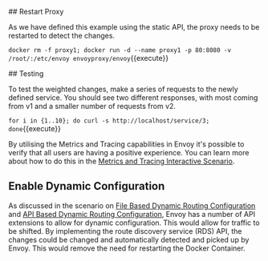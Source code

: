 ## Restart Proxy

As we have defined this example using the static API, the proxy needs to be restarted to detect the changes.

`docker rm -f proxy1; docker run -d --name proxy1 -p 80:8080 -v /root/:/etc/envoy envoyproxy/envoy`{{execute}}

## Testing

To test the weighted changes, make a series of requests to the newly defined service. You should see two different responses, with most coming from v1 and a smaller number of requests from v2.

`for i in {1..10}; do curl -s http://localhost/service/3; done`{{execute}}

By utilising the Metrics and Tracing capabilities in Envoy it's possible to verify that all users are having a positive experience. You can learn more about how to do this in the [Metrics and Tracing Interactive Scenario](https://www.envoyproxy.io/try/implementing-metrics-tracing).

## Enable Dynamic Configuration

As discussed in the scenario on [File Based Dynamic Routing Configuration](https://www.envoyproxy.io/try/file-based-dynamic-routing-configuration) and [API Based Dynamic Routing Configuration](), Envoy has a number of API extensions to allow for dynamic configuration. This would allow for traffic to be shifted. By implementing the route discovery service (RDS) API, the changes could be changed and automatically detected and picked up by Envoy. This would remove the need for restarting the Docker Container.